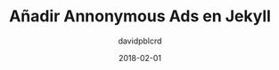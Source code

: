 ---
title: "Añadir Annonymous Ads en Jekyll"
layout: external_post
date: 2018-02-01

hidden: false # don't count this post in blog pagination
category: blog
author: davidpblcrd
externalLink: https://clouding.io/kb/anadir-annonymous-ads-en-jekyll/
---
